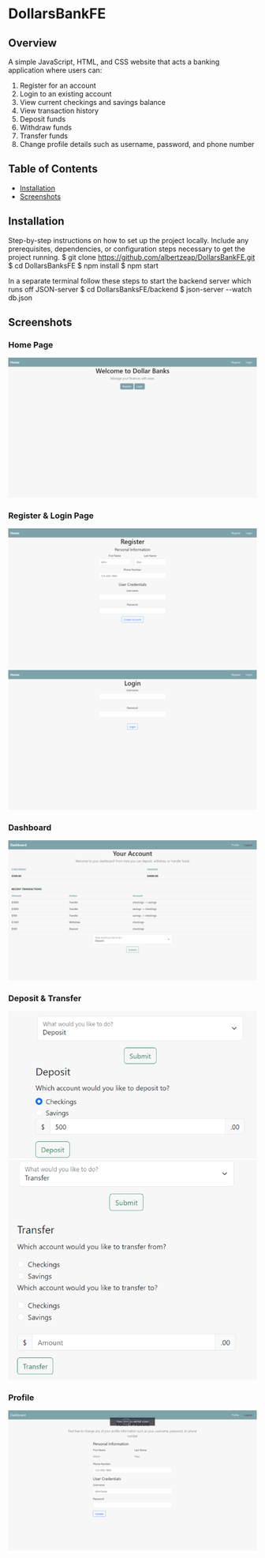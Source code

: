 # DollarsBankFE

## Overview

A simple JavaScript, HTML, and CSS website that acts a banking application where users can:
1. Register for an account
2. Login to an existing account
3. View current checkings and savings balance
4. View transaction history
5. Deposit funds
6. Withdraw funds
7. Transfer funds
8. Change profile details such as username, password, and phone number

## Table of Contents

- [Installation](#installation)
- [Screenshots](#screenshots)

## Installation

Step-by-step instructions on how to set up the project locally. Include any prerequisites, dependencies, or configuration steps necessary to get the project running.
$ git clone https://github.com/albertzeap/DollarsBankFE.git
$ cd DollarsBanksFE
$ npm install
$ npm start

In a separate terminal follow these steps to start the backend server which runs off JSON-server
$ cd DollarsBanksFE/backend
$ json-server --watch db.json

## Screenshots

### Home Page
![Home Page](dollarBanksScreenshots/Homepage.png)

### Register & Login Page
![Register Page](dollarBanksScreenshots/Register.png)
![Login Page](dollarBanksScreenshots/Login.png)

### Dashboard
![Dashboard](dollarBanksScreenshots/Dashboard.png)

### Deposit & Transfer
![Deposit Page](dollarBanksScreenshots/Deposit.png)
![Transfer Page](dollarBanksScreenshots/Transfer.png)

### Profile
![Profile](dollarBanksScreenshots/Profile.png)

